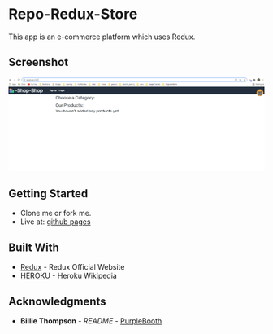 # Repo-Redux-Store

This app is an e-commerce platform which uses Redux.

## Screenshot

![Redux-Store](Assets\ReduxStore.PNG)

## Getting Started
* Clone me or fork me.
* Live at: [github pages](C:\Users\noman\Development\Repo-Redux-Store\Assets\ReduxStore.PNG)

## Built With
* [Redux](https://redux.js.org/) - Redux Official Website
* [HEROKU](https://en.wikipedia.org/wiki/Heroku) - Heroku Wikipedia

## Acknowledgments
* **Billie Thompson** - *README* - [PurpleBooth](https://github.com/PurpleBooth)